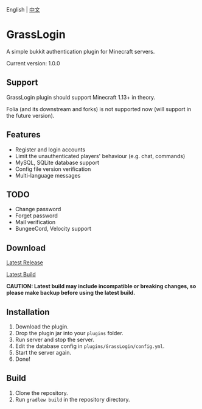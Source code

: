 English | [中文](./readme_zh.md)

# GrassLogin
A simple bukkit authentication plugin for Minecraft servers.

Current version: 1.0.0

## Support
GrassLogin plugin should support Minecraft 1.13+ in theory.

Folia (and its downstream and forks) is not supported now (will support in the future version).

## Features
- Register and login accounts
- Limit the unauthenticated players' behaviour (e.g. chat, commands)
- MySQL, SQLite database support
- Config file version verification
- Multi-language messages

## TODO
- Change password
- Forget password
- Mail verification
- BungeeCord, Velocity support

## Download
[Latest Release](https://github.com/BlockNeko-11/GrassLogin/releases/latest)

[Latest Build](https://github.com/BlockNeko-11/GrassLogin/actions?query=event:push+branch:dev)

**CAUTION: Latest build may include incompatible or breaking changes, so please make backup before using the latest build.**

## Installation
1. Download the plugin.
2. Drop the plugin jar into your `plugins` folder.
3. Run server and stop the server.
4. Edit the database config in `plugins/GrassLogin/config.yml`.
5. Start the server again.
6. Done!

## Build
1. Clone the repository.
2. Run `gradlew build` in the repository directory.
